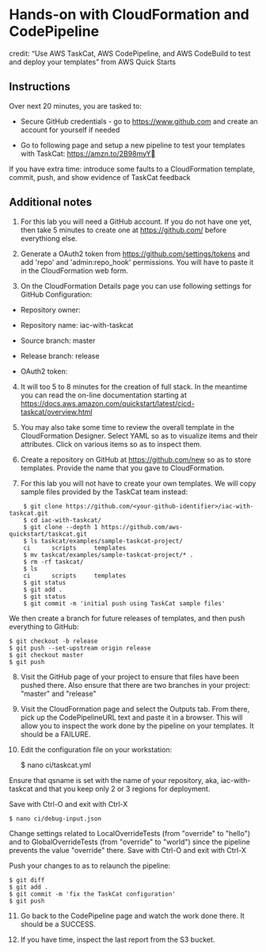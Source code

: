 # Hands-on with CloudFormation and CodePipeline

credit: “Use AWS TaskCat, AWS CodePipeline, and AWS CodeBuild to test and deploy your templates” from AWS Quick Starts

## Instructions

Over next 20 minutes, you are tasked to:

* Secure GitHub credentials - go to https://www.github.com and create an account for yourself if needed

* Go to following page and setup a new pipeline to test your templates with TaskCat: https://amzn.to/2B98myY

If you have extra time: introduce some faults to a CloudFormation template, commit, push, and show evidence of TaskCat feedback

## Additional notes

1) For this lab you will need a GitHub account. If you do not have one yet, then take 5 minutes to create
one at https://github.com/ before everythiong else.

2) Generate a OAuth2 token from https://github.com/settings/tokens and add 'repo' and 'admin:repo_hook'
permissions. You will have to paste it in the CloudFormation web form.

3) On the CloudFormation Details page you can use following settings for GitHub Configuration:

* Repository owner: <your-github-identifier>

* Repository name: iac-with-taskcat

* Source branch: master

* Release branch: release

* OAuth2 token: <your-oauth2-token>

4) It will too 5 to 8 minutes for the creation of full stack. In the meantime you can read the on-line
documentation starting at https://docs.aws.amazon.com/quickstart/latest/cicd-taskcat/overview.html

5) You may also take some time to review the overall template in the CloudFormation Designer.
Select YAML so as to visualize items and their attributes. Click on various items so as
to inspect them.

6) Create a repository on GitHub at https://github.com/new so as to store templates.
Provide the name that you gave to CloudFormation.

7) For this lab you will not have to create your own templates. We will copy
sample files provided by the TaskCat team instead:

```shell
    $ git clone https://github.com/<your-github-identifier>/iac-with-taskcat.git
    $ cd iac-with-taskcat/
    $ git clone --depth 1 https://github.com/aws-quickstart/taskcat.git
    $ ls taskcat/examples/sample-taskcat-project/
    ci		scripts		templates
    $ mv taskcat/examples/sample-taskcat-project/* .
    $ rm -rf taskcat/
    $ ls
    ci		scripts		templates
    $ git status
    $ git add .
    $ git status
    $ git commit -m 'initial push using TaskCat sample files'
```

We then create a branch for future releases of templates, and then push
everything to GitHub:

    $ git checkout -b release
    $ git push --set-upstream origin release
    $ git checkout master
    $ git push

8) Visit the GitHub page of your project to ensure that files have been pushed there.
Also ensure that there are two branches in your project: "master" and "release"

9) Visit the CloudFormation page and select the Outputs tab. From there, pick up
the CodePipelineURL text and paste it in a browser. This will allow you to
inspect the work done by the pipeline on your templates. It should be a FAILURE.

10) Edit the configuration file on your workstation:

    $ nano ci/taskcat.yml

Ensure that qsname is set with the name of your repository, aka, iac-with-taskcat and that
you keep only 2 or 3 regions for deployment.

Save with Ctrl-O and exit with Ctrl-X

    $ nano ci/debug-input.json

Change settings related to LocalOverrideTests (from "override" to "hello") and
to GlobalOverrideTests (from "override" to "world") since the pipeline prevents
the value "override" there. Save with Ctrl-O and exit with Ctrl-X

Push your changes to as to relaunch the pipeline:

    $ git diff
    $ git add .
    $ git commit -m 'fix the TaskCat configuration'
    $ git push

11) Go back to the CodePipeline page and watch the work done there. It should be
a SUCCESS.

12) If you have time, inspect the last report from the S3 bucket.
